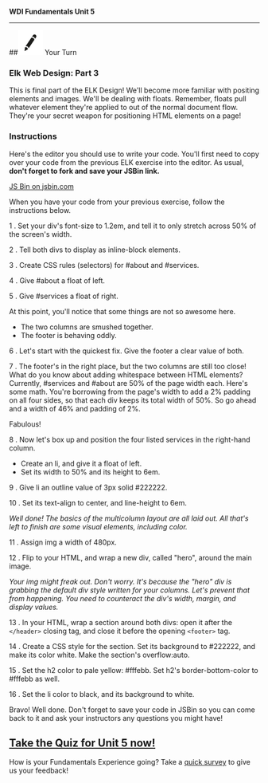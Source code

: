 **WDI Fundamentals Unit 5**

---

##![Your Turn](../assets/exercise.png) Your Turn

### Elk Web Design: Part 3

This is final part of the ELK Design! We'll become more familiar with positing elements and images. We'll be dealing with floats. Remember, floats pull whatever element they're applied to out of the normal document flow. They're your secret weapon for positioning HTML elements on a page!

### Instructions

Here's the editor you should use to write your code. You'll first need to copy over your code from the previous ELK exercise into the editor. As usual, **don't forget to fork and save your JSBin link.**

<a class="jsbin-embed" href="http://jsbin.com/tifivo/embed?html,css,outputheight=600px">JS Bin on jsbin.com</a><script src="http://static.jsbin.com/js/embed.min.js?3.35.12"></script>

When you have your code from your previous exercise, follow the instructions below.

1 . Set your div's font-size to 1.2em, and tell it to only stretch across 50% of the screen's width.

2 . Tell both divs to display as inline-block elements.

3 . Create CSS rules (selectors) for #about and #services.

4 . Give #about a float of left.

5 . Give #services a float of right.

At this point, you'll notice that some things are not so awesome here.
  * The two columns are smushed together.
  * The footer is behaving oddly.

6 . Let's start with the quickest fix. Give the footer a clear value of both.

7 . The footer's in the right place, but the two columns are still too close! What do you know about adding whitespace between HTML elements? Currently, #services and #about are 50% of the page width each. Here's some math. You're borrowing from the page's width to add a 2% padding on all four sides, so that each div keeps its total width of 50%. So go ahead and a width of 46% and padding of 2%.

Fabulous!

8 . Now let's box up and position the four listed services in the right-hand column.

  * Create an li, and give it a float of left.
  * Set its width to 50% and its height to 6em.

9 . Give li an outline value of 3px solid #222222.

10 . Set its text-align to center, and line-height to 6em.

*Well done! The basics of the multicolumn layout are all laid out. All that's left to finish are some visual elements, including color.*

11 . Assign img a width of 480px.

12 . Flip to your HTML, and wrap a new div, called "hero", around the main image.

*Your img might freak out. Don't worry. It's because the "hero" div is grabbing the default div style written for your columns. Let's prevent that from happening. You need to counteract the div's width, margin, and display values.*

13 . In your HTML, wrap a section around both divs: open it after the `</header>` closing tag, and close it before the opening `<footer>` tag.

14 . Create a CSS style for the section. Set its background to #222222, and make its color white. Make the section's overflow:auto.

15 . Set the h2 color to pale yellow: #fffebb. Set h2's border-bottom-color to #fffebb as well.

16 . Set the li color to black, and its background to white.

Bravo! Well done. Don't forget to save your code in JSBin so you can come back to it and ask your instructors any questions you might have!

[Take the Quiz for Unit 5 now!](10_quiz.md)
---
How is your Fundamentals Experience going? Take a [quick survey](../feedback.md) to give us your feedback!
